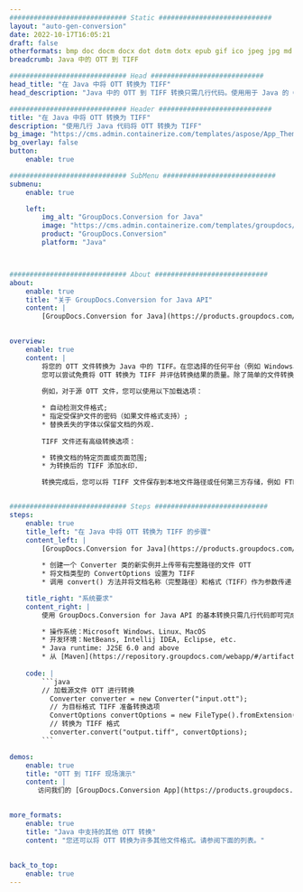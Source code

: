 ```yaml
---
############################# Static ############################
layout: "auto-gen-conversion"
date: 2022-10-17T16:05:21
draft: false
otherformats: bmp doc docm docx dot dotm dotx epub gif ico jpeg jpg md odt ott pdf png psd rtf tex tif tiff txt xps
breadcrumb: Java 中的 OTT 到 TIFF

############################# Head ############################
head_title: "在 Java 中将 OTT 转换为 TIFF"
head_description: "Java 中的 OTT 到 TIFF 转换只需几行代码。使用用于 Java 的 GroupDocs 文档转换 API 转换 160 多种文件格式"

############################# Header ############################
title: "在 Java 中将 OTT 转换为 TIFF"
description: "使用几行 Java 代码将 OTT 转换为 TIFF"
bg_image: "https://cms.admin.containerize.com/templates/aspose/App_Themes/V3/images/bg/header1.png"
bg_overlay: false
button:
    enable: true

############################# SubMenu ############################
submenu:
    enable: true

    left:
        img_alt: "GroupDocs.Conversion for Java"
        image: "https://cms.admin.containerize.com/templates/groupdocs/images/product-logos/90x90-noborder/groupdocs-conversion-java.png"
        product: "GroupDocs.Conversion"
        platform: "Java"



############################# About ############################
about:
    enable: true
    title: "关于 GroupDocs.Conversion for Java API"
    content: |
        [GroupDocs.Conversion for Java](https://products.groupdocs.com/conversion/java/) 是一种高级文件格式转换 API，用于在 Microsoft Office、OpenDocument、PDF、HTML、电子邮件、CAD 等流行图像和文档格式之间进行转换。只需几行代码即可完成更多工作。本机 API 会自动检测原始文档的格式，并提供许多选项来自定义转换后的文档。除了从文档中提取信息的功能外，它还默认支持将转换结果缓存到本地磁盘。但是，任何类型的缓存存储都可以通过实施适当的接口来支持 - Amazon S3、Dropbox、Google Drive、Windows Azure、Reddis 或任何其他接口。
    

overview:
    enable: true
    content: |
        将您的 OTT 文件转换为 Java 中的 TIFF。在您选择的任何平台（例如 Windows、Linux、macOS）上，只需几行 Java 代码。
        您可以尝试免费将 OTT 转换为 TIFF 并评估转换结果的质量。除了简单的文件转换脚本外，您还可以尝试更复杂的选项来加载 OTT 源文件并存储 TIFF 输出。 
        
        例如，对于源 OTT 文件，您可以使用以下加载选项：

        * 自动检测文件格式;
        * 指定受保护文件的密码（如果文件格式支持）;
        * 替换丢失的字体以保留文档的外观.
        
        TIFF 文件还有高级转换选项：

        * 转换文档的特定页面或页面范围;
        * 为转换后的 TIFF 添加水印.

        转换完成后，您可以将 TIFF 文件保存到本地文件路径或任何第三方存储，例如 FTP、Amazon S3、Google Drive、Dropbox 等。请注意 - 转换 OTT到 TIFF，您不需要安装任何额外的软件，例如 MS Office、Open Office、Adobe Acrobat Reader 等。


############################# Steps ############################
steps:
    enable: true
    title_left: "在 Java 中将 OTT 转换为 TIFF 的步骤"
    content_left: |
        [GroupDocs.Conversion for Java](https://products.groupdocs.com/conversion/java/) 允许开发人员使用几行代码轻松地将 OTT 文件转换为 TIFF。
        
        * 创建一个 Converter 类的新实例并上传带有完整路径的文件 OTT
        * 将文档类型的 ConvertOptions 设置为 TIFF
        * 调用 convert() 方法并将文档名称（完整路径）和格式（TIFF）作为参数传递

    title_right: "系统要求"
    content_right: |
        使用 GroupDocs.Conversion for Java API 的基本转换只需几行代码即可完成。所有主要平台和操作系统都支持我们的 API。在执行以下代码之前，请确保您的系统上安装了以下先决条件。

        * 操作系统：Microsoft Windows、Linux、MacOS
        * 开发环境：NetBeans, Intellij IDEA, Eclipse, etc.
        * Java runtime: J2SE 6.0 and above
        * 从 [Maven](https://repository.groupdocs.com/webapp/#/artifacts/browse/tree/General/repo/com/groupdocs/groupdocs-conversion) 获取最新的 GroupDocs.Conversion for Java
         
    code: |
        ```java    
        // 加载源文件 OTT 进行转换
          Converter converter = new Converter("input.ott");
          // 为目标格式 TIFF 准备转换选项
          ConvertOptions convertOptions = new FileType().fromExtension("tiff").getConvertOptions();
          // 转换为 TIFF 格式
          converter.convert("output.tiff", convertOptions);
        ```

demos:
    enable: true
    title: "OTT 到 TIFF 现场演示"
    content: |
       访问我们的 [GroupDocs.Conversion App](https://products.groupdocs.app/conversion/family) 网站并立即尝试 OTT 到 TIFF 转换。免费演示具有以下好处
          

more_formats:
    enable: true
    title: "Java 中支持的其他 OTT 转换"
    content: "您还可以将 OTT 转换为许多其他文件格式。请参阅下面的列表。"
       
       
back_to_top:
    enable: true
---
```

